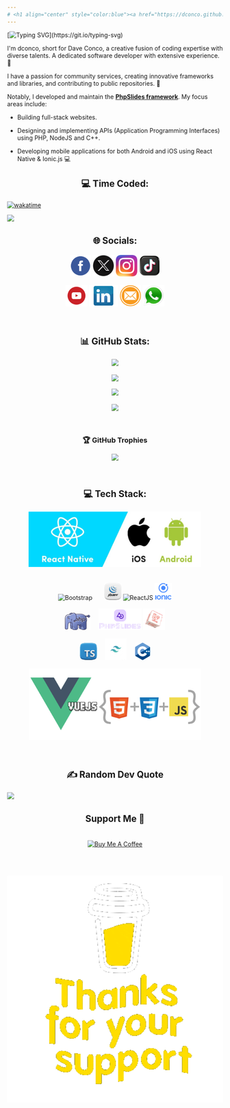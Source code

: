 ```yaml
---
# <h1 align="center" style="color:blue"><a href="https://dconco.github.io">dconco.dev</a></h1>
---
```


[![Typing SVG](https://readme-typing-svg.herokuapp.com?font=Fira+Code&weight=500&size=25&pause=1000&color=ff008c&random=false&width=435&lines=Welcome+to+my+ward+%F0%9F%91%8B.;I'm+Dave+Conco.;Usually+known+as+dconco.;A+young+Passionate+Developer.;Available+for+freelance+work.)](https://git.io/typing-svg)


I'm dconco, short for Dave Conco, a creative fusion of coding expertise with diverse talents. A dedicated software developer with extensive experience. 💫


I have a passion for community services, creating innovative frameworks and libraries, and contributing to public repositories. 🌟


Notably, I developed and maintain the __[PhpSlides framework](https://github.com/phpslides)__. My focus areas include:

- Building full-stack websites.

- Designing and implementing APIs (Application Programming Interfaces) using PHP, NodeJS and C++.

- Developing mobile applications for both Android and iOS using React Native & Ionic.js 💻


## <p align="center">💻 Time Coded:</p>

[![wakatime](https://wakatime.com/badge/user/0517f493-dfd0-4a97-8bab-04314ad333e1.svg)](https://wakatime.com/@0517f493-dfd0-4a97-8bab-04314ad333e1)

![](https://komarev.com/ghpvc/?username=dconco&color=dc143c)

## <p align="center">🌐 Socials:</p>

<div align="center">
  <a href="https://facebook.com/daveconco"><img src="./s-facebook.png" alt="Facebook" height="50" /></a>
  <a href="https://x.com/@dave_conco"><img src="./s-x.png" alt="Twitter" height="50" /></a>
  <a href="https://instagram.com/conco_dave"><img src="./s-instagram.png" alt="Instagram" height="50" /></a>
  <a href="https://tiktok.com/@dconco"><img src="./s-tiktok.png" alt="Tiktok" height="50" /></a>
	<br>
	<br>
  <a href="https://youtube.com/@daveconco"><img src="./s-youtube.png" alt="YouTube" height="50" /></a>
  <a href="https://linkedin.com/in/daveconco"><img src="./s-linkedin.png" alt="LinkedIn" height="50" /></a>
  <a href="mailto:concodave@gmail.com"><img src="./s-mail.png" alt="E-mail" height="50" /></a>
  <a href="https://wa.me/+2348025983267"><img src="./s-whatsapp.png" alt="WhatsApp" height="50" /></a>
</div>

<br>
<br>

## <p align="center">📊 GitHub Stats:</p>

<div align="center">
  <img src="https://github-readme-stats.vercel.app/api/top-langs/?username=dconco&layout=compact&langs_count=7&theme=dark" />
  <br><br>
  <img src="https://github-readme-stats.vercel.app/api?username=dconco&show_icons=true&theme=cobalt" />
</div>

<p align="center">
  <img src="https://github-readme-stats.vercel.app/api/pin/?username=dconco&repo=phpspa" />
	<br><br>
	<img src="https://github-readme-streak-stats.herokuapp.com/?user=dconco&theme=dark&hide_border=false" />
</p>
<br>

### <p align="center">🏆 GitHub Trophies</p>

<p align="center">
  <img src="https://github-profile-trophy.vercel.app/?username=dconco&theme=juicyfresh&no-bg=true" />
</p>
<br>

## <p align="center">💻 Tech Stack:</p>

<div align="center">
  <img src="./react-native.jpg" alt="React Native" width="80%" />
</div>

<div align="center">
  <!--<img src="./web-slots.png" alt="HTML, CSS & JavaScript" height="70" width="170" />-->
  <br>
  <br>
  <img src="https://uxwing.com/wp-content/themes/uxwing/download/brands-and-social-media/bootstrap-5-logo-icon.png" alt="Bootstrap" height="40"  />
  &nbsp;&nbsp;&nbsp;&nbsp;&nbsp;
  <img src="./jquery.png" alt="jQuery" height="40" />
  <img src="https://ivazz.com/wp-content/uploads/2021/05/react.png" alt="ReactJS" height="40" />
  <img src="./ionic.png" alt="Ionic" height="40" />
  <br><br>
  <img src="./php.png" alt="PHP" height="40" />
  &nbsp;&nbsp;&nbsp;
  <img src="./slides-logo.png" alt="PhpSlides" height="50" />
  <img src="./laravel.png" alt="Laravel" height="50" />
</div>

<br>
<div align="center">
  <img src="./ts.png" alt="Typescript" height="40" />
  &nbsp;&nbsp;&nbsp;
  <img src="./tailwind.png" alt="Tailwindcss" height="50" />
  &nbsp;&nbsp;&nbsp;
  <img src="./cpp-logo.png" alt="C++" height="40" />
</div>

<br>
<div align="center">
  <img src="./vue.png" alt="Vue" width="80%" />
</div>

<br>
<br>

## <p align="center">✍️ Random Dev Quote</p>
![](https://quotes-github-readme.vercel.app/api?type=horizontal&theme=radical)


## <p align="center">Support Me 💫</p>

<div align="center">
  <br>
  
  <a href="https://www.buymeacoffee.com/dconco" target="_blank">
    <img src="https://cdn.buymeacoffee.com/buttons/v2/default-red.png" alt="Buy Me A Coffee" style="height: 60px !important;width: 217px !important;" />
  </a>

  <br><br><br>
  <img src="./giphy.gif" style="width: 100%"/>
</div>
